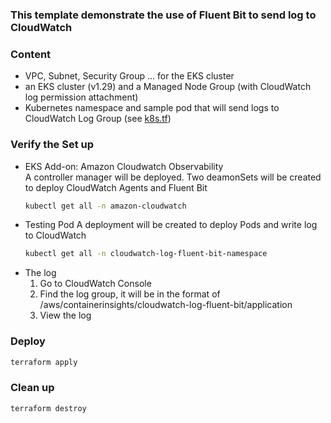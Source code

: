 ### This template demonstrate the use of Fluent Bit to send log to CloudWatch

### Content
- VPC, Subnet, Security Group ... for the EKS cluster
- an EKS cluster (v1.29) and a Managed Node Group (with CloudWatch log permission attachment)
- Kubernetes namespace and sample pod that will send logs to CloudWatch Log Group (see [k8s.tf](k8s.tf))

### Verify the Set up
- EKS Add-on: Amazon Cloudwatch Observability  
  A controller manager will be deployed. Two deamonSets will be created to deploy CloudWatch Agents and Fluent Bit
  ```sh
  kubectl get all -n amazon-cloudwatch
  ```  
- Testing Pod
  A deployment will be created to deploy Pods and write log to CloudWatch
  ```sh
  kubectl get all -n cloudwatch-log-fluent-bit-namespace
  ```  
- The log
  1. Go to CloudWatch Console
  2. Find the log group, it will be in the format of 
     /aws/containerinsights/cloudwatch-log-fluent-bit/application
  3. View the log

### Deploy
```sh
terraform apply
```


### Clean up

```sh
terraform destroy
```